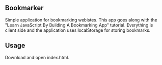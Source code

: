 ## Bookmarker

Simple application for bookmarking webistes. This app goes along with the
"Learn JavaScript By Building A Bookmarking App" tutorial. Everything is client
side and the application uses localStorage for storing bookmarks.

## Usage

Download and open index.html.
